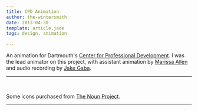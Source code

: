 ```yaml
---
title: CPD Animation
author: the-wintersmith
date: 2013-04-30
template: article.jade
tags: design, animation

---
```


An animation for Dartmouth's [Center for Professional Development](http://www.dartmouth.edu/~csrc/).  I was the lead animator on this project, with assistant animation by [Marissa Allen](http://marissaallen.space) and audio recording by [Jake Gaba](https://www.youtube.com/user/devonkoch).

---

<div class="youtube" id="ew0Fuhvbu7Q"></div><br>
  
Some icons purchased from [The Noun Project](http://www.thenounproject.com).

---
